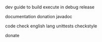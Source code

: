 dev guide to
build
execute in debug
release

documentation
donation
javadoc

code
check english lang
unittests
checkstyle

donate
